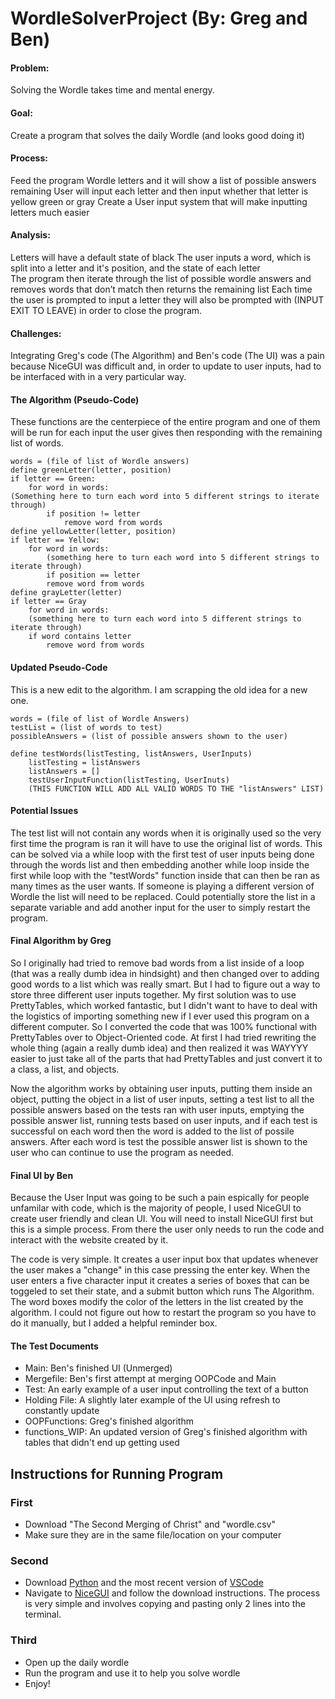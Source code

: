 # WordleSolverProject (By: Greg and Ben) 

#### Problem: 
Solving the Wordle takes time and mental energy. 

#### Goal: 
Create a program that solves the daily Wordle (and looks good doing it) 

#### Process: 
Feed the program Wordle letters and it will show a list of possible answers remaining
User will input each letter and then input whether that letter is yellow green or gray 
Create a User input system that will make inputting letters much easier 

#### Analysis: 
Letters will have a default state of black
The user inputs a word, which is split into a letter and it's position, and the state of each letter  
The program then iterate through the list of possible wordle answers and removes words that don’t match then returns the remaining list 
Each time the user is prompted to input a letter they will also be prompted with (INPUT EXIT TO LEAVE) in order to close the program.

#### Challenges: 
Integrating Greg's code (The Algorithm) and Ben's code (The UI) was a pain because NiceGUI was difficult and, in order to update to user inputs, had to be interfaced with in a very particular way. 

#### The Algorithm (Pseudo-Code) 
These functions are the centerpiece of the entire program and one of them will be run for each input the user gives then responding with the remaining list of words.

```
words = (file of list of Wordle answers)
define greenLetter(letter, position)
if letter == Green:
	for word in words:
(Something here to turn each word into 5 different strings to iterate through)
		if position != letter
			remove word from words
define yellowLetter(letter, position)
if letter == Yellow:
	for word in words:
		(something here to turn each word into 5 different strings to iterate through)
		if position == letter
		remove word from words
define grayLetter(letter)
if letter == Gray
	for word in words:
	(something here to turn each word into 5 different strings to iterate through)
	if word contains letter
		remove word from words
```
#### Updated Pseudo-Code
This is a new edit to the algorithm. I am scrapping the old idea for a new one.
```
words = (file of list of Wordle Answers)
testList = (list of words to test)
possibleAnswers = (list of possible answers shown to the user)

define testWords(listTesting, listAnswers, UserInputs)
	listTesting = listAnswers
	listAnswers = []
	testUserInputFunction(listTesting, UserInuts)
	(THIS FUNCTION WILL ADD ALL VALID WORDS TO THE "listAnswers" LIST)
```
#### Potential Issues
The test list will not contain any words when it is originally used so the very first time the program is ran it will have to use the original list of words. This can be solved via a while loop with the first test of user inputs being done through the words list and then embedding another while loop inside the first while loop with the "testWords" function inside that can then be ran as many times as the user wants. If someone is playing a different version of Wordle the list will need to be replaced. Could potentially store the list in a separate variable and add another input for the user to simply restart the program.

#### Final Algorithm by Greg

So I originally had tried to remove bad words from a list inside of a loop (that was a really dumb idea in hindsight) and then changed over to adding good words to a list which was really smart. But I had to figure out a way to store three different user inputs together. My first solution was to use PrettyTables, which worked fantastic, but I didn't want to have to deal with the logistics of importing something new if I ever used this program on a different computer. So I converted the code that was 100% functional with PrettyTables over to Object-Oriented code. At first I had tried rewriting the whole thing (again a really dumb idea) and then realized it was WAYYYY easier to just take all of the parts that had PrettyTables and just convert it to a class, a list, and objects. 

Now the algorithm works by obtaining user inputs, putting them inside an object, putting the object in a list of user inputs, setting a test list to all the possible answers based on the tests ran with user inputs, emptying the possible answer list, running tests based on user inputs, and if each test is successful on each word then the word is added to the list of possile answers. After each word is test the possible answer list is shown to the user who can continue to use the program as needed.

#### Final UI by Ben 

Because the User Input was going to be such a pain espically for people unfamilar with code, which is the majority of people, I used NiceGUI to create user friendly and clean UI. You will need to install NiceGUI first but this is a simple process. From there the user only needs to run the code and interact with the website created by it. 

The code is very simple. It creates a user input box that updates whenever the user makes a "change" in this case pressing the enter key. When the user enters a five character input it creates a series of boxes that can be toggeled to set their state, and a submit button which runs The Algorithm. The word boxes modify the color of the letters in the list created by the algorithm. I could not figure out how to restart the program so you have to do it manually, but I added a helpful reminder box. 

#### The Test Documents

* Main: Ben's finished UI (Unmerged)
* Mergefile: Ben's first attempt at merging OOPCode and Main
* Test: An early example of a user input controlling the text of a button
* Holding File: A slightly later example of the UI using refresh to constantly update 
* OOPFunctions: Greg's finished algorithm
* functions_WIP: An updated version of Greg's finished algorithm with tables that didn't end up getting used



## Instructions for Running Program 

### First 

- Download "The Second Merging of Christ" and "wordle.csv"
- Make sure they are in the same file/location on your computer

### Second 

- Download [Python](https://www.python.org/downloads/) and the most recent version of [VSCode](https://code.visualstudio.com/download)
- Navigate to [NiceGUI](https://nicegui.io/) and follow the download instructions. The process is very simple and involves copying and pasting only 2 lines into the terminal.

### Third 
- Open up the daily wordle
- Run the program and use it to help you solve wordle
- Enjoy!
  


